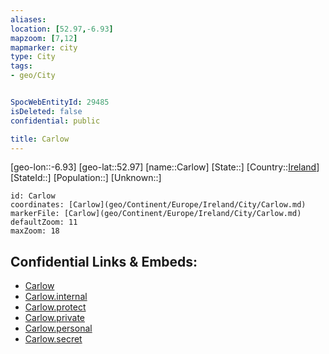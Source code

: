```yaml
---
aliases: 
location: [52.97,-6.93]
mapzoom: [7,12] 
mapmarker: city 
type: City
tags:
- geo/City


SpocWebEntityId: 29485
isDeleted: false
confidential: public

title: Carlow
---
```

[geo-lon::-6.93]
[geo-lat::52.97]
[name::Carlow]
[State::]
[Country::[Ireland](geo/Continent/Europe/Ireland.md)]
[StateId::]
[Population::]
[Unknown::]


```leaflet
id: Carlow
coordinates: [Carlow](geo/Continent/Europe/Ireland/City/Carlow.md)
markerFile: [Carlow](geo/Continent/Europe/Ireland/City/Carlow.md)
defaultZoom: 11 
maxZoom: 18
```


## Confidential Links & Embeds: 
- [Carlow](../../../../../../_public/geo/Continent/Europe/Ireland/City/Carlow.md) 
- [Carlow.internal](../../../../../../_internal/geo/Continent/Europe/Ireland/City/Carlow.internal.md) 
- [Carlow.protect](../../../../../../_protect/geo/Continent/Europe/Ireland/City/Carlow.protect.md) 
- [Carlow.private](../../../../../../_private/geo/Continent/Europe/Ireland/City/Carlow.private.md) 
- [Carlow.personal](../../../../../../_personal/geo/Continent/Europe/Ireland/City/Carlow.personal.md) 
- [Carlow.secret](../../../../../../_secret/geo/Continent/Europe/Ireland/City/Carlow.secret.md) 
